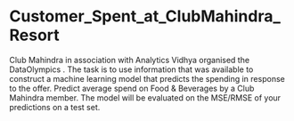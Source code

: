 # Customer_Spent_at_ClubMahindra_Resort
Club Mahindra in association with Analytics Vidhya organised the DataOlympics .  The task is to use information that was available to construct a machine learning model that predicts the spending in response to the offer.  Predict average spend on Food &amp; Beverages by a Club Mahindra member. The model will be evaluated on the MSE/RMSE of your predictions on a test set.
